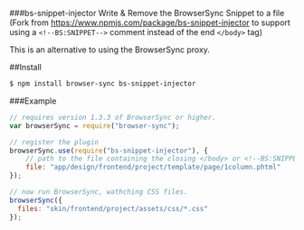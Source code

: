 ###bs-snippet-injector
Write & Remove the BrowserSync Snippet to a file (Fork from https://www.npmjs.com/package/bs-snippet-injector to support using a `<!--BS:SNIPPET-->` comment instead of the end `</body>` tag)

This is an alternative to using the BrowserSync proxy.

##Install 

```bash
$ npm install browser-sync bs-snippet-injector
```

###Example

```js
// requires version 1.3.3 of BrowserSync or higher.
var browserSync = require("browser-sync");

// register the plugin
browserSync.use(require("bs-snippet-injector"), {
    // path to the file containing the closing </body> or <!--BS:SNIPPET--> tag
    file: "app/design/frontend/project/template/page/1column.phtml" 
});

// now run BrowserSync, wathching CSS files.
browserSync({
  files: "skin/frontend/project/assets/css/*.css"
});
```
